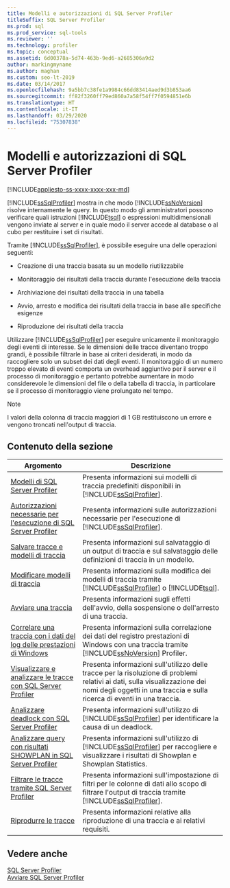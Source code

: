 ```yaml
---
title: Modelli e autorizzazioni di SQL Server Profiler
titleSuffix: SQL Server Profiler
ms.prod: sql
ms.prod_service: sql-tools
ms.reviewer: ''
ms.technology: profiler
ms.topic: conceptual
ms.assetid: 6d00378a-5d74-463b-9ed6-a2685306a9d2
author: markingmyname
ms.author: maghan
ms.custom: seo-lt-2019
ms.date: 03/14/2017
ms.openlocfilehash: 9a5bb7c38fe1a9984c66dd83414aed9d3b853aa6
ms.sourcegitcommit: ff82f3260ff79ed860a7a58f54ff7f0594851e6b
ms.translationtype: HT
ms.contentlocale: it-IT
ms.lasthandoff: 03/29/2020
ms.locfileid: "75307838"
---
```

# <a name="sql-server-profiler-templates-and-permissions"></a>Modelli e autorizzazioni di SQL Server Profiler

[!INCLUDE[appliesto-ss-xxxx-xxxx-xxx-md](../../includes/appliesto-ss-xxxx-xxxx-xxx-md.md)]

[!INCLUDE[ssSqlProfiler](../../includes/sssqlprofiler-md.md)] mostra in che modo [!INCLUDE[ssNoVersion](../../includes/ssnoversion-md.md)] risolve internamente le query. In questo modo gli amministratori possono verificare quali istruzioni [!INCLUDE[tsql](../../includes/tsql-md.md)] o espressioni multidimensionali vengono inviate al server e in quale modo il server accede al database o al cubo per restituire i set di risultati.  
  
 Tramite [!INCLUDE[ssSqlProfiler](../../includes/sssqlprofiler-md.md)], è possibile eseguire una delle operazioni seguenti:  
  
-   Creazione di una traccia basata su un modello riutilizzabile  
  
-   Monitoraggio dei risultati della traccia durante l'esecuzione della traccia  
  
-   Archiviazione dei risultati della traccia in una tabella  
  
-   Avvio, arresto e modifica dei risultati della traccia in base alle specifiche esigenze  
  
-   Riproduzione dei risultati della traccia  
  
 Utilizzare [!INCLUDE[ssSqlProfiler](../../includes/sssqlprofiler-md.md)] per eseguire unicamente il monitoraggio degli eventi di interesse. Se le dimensioni delle tracce diventano troppo grandi, è possibile filtrarle in base ai criteri desiderati, in modo da raccogliere solo un subset dei dati degli eventi. Il monitoraggio di un numero troppo elevato di eventi comporta un overhead aggiuntivo per il server e il processo di monitoraggio e pertanto potrebbe aumentare in modo considerevole le dimensioni del file o della tabella di traccia, in particolare se il processo di monitoraggio viene prolungato nel tempo.  
  
> [!NOTE]  
>  I valori della colonna di traccia maggiori di 1 GB restituiscono un errore e vengono troncati nell'output di traccia.  
  
## <a name="in-this-section"></a>Contenuto della sezione  
  
|Argomento|Descrizione|  
|-----------|-----------------|  
|[Modelli di SQL Server Profiler](../../tools/sql-server-profiler/sql-server-profiler-templates.md)|Presenta informazioni sui modelli di traccia predefiniti disponibili in [!INCLUDE[ssSqlProfiler](../../includes/sssqlprofiler-md.md)].|  
|[Autorizzazioni necessarie per l'esecuzione di SQL Server Profiler](../../tools/sql-server-profiler/permissions-required-to-run-sql-server-profiler.md)|Presenta informazioni sulle autorizzazioni necessarie per l'esecuzione di [!INCLUDE[ssSqlProfiler](../../includes/sssqlprofiler-md.md)].|  
|[Salvare tracce e modelli di traccia](../../tools/sql-server-profiler/save-traces-and-trace-templates.md)|Presenta informazioni sul salvataggio di un output di traccia e sul salvataggio delle definizioni di traccia in un modello.|  
|[Modificare modelli di traccia](../../tools/sql-server-profiler/modify-trace-templates.md)|Presenta informazioni sulla modifica dei modelli di traccia tramite [!INCLUDE[ssSqlProfiler](../../includes/sssqlprofiler-md.md)] o [!INCLUDE[tsql](../../includes/tsql-md.md)].|  
|[Avviare una traccia](../../tools/sql-server-profiler/start-a-trace.md)|Presenta informazioni sugli effetti dell'avvio, della sospensione o dell'arresto di una traccia.|  
|[Correlare una traccia con i dati del log delle prestazioni di Windows](../../tools/sql-server-profiler/correlate-a-trace-with-windows-performance-log-data.md)|Presenta informazioni sulla correlazione dei dati del registro prestazioni di Windows con una traccia tramite [!INCLUDE[ssNoVersion](../../includes/ssnoversion-md.md)] Profiler.|  
|[Visualizzare e analizzare le tracce con SQL Server Profiler](../../tools/sql-server-profiler/view-and-analyze-traces-with-sql-server-profiler.md)|Presenta informazioni sull'utilizzo delle tracce per la risoluzione di problemi relativi ai dati, sulla visualizzazione dei nomi degli oggetti in una traccia e sulla ricerca di eventi in una traccia.|  
|[Analizzare deadlock con SQL Server Profiler](../../tools/sql-server-profiler/analyze-deadlocks-with-sql-server-profiler.md)|Presenta informazioni sull'utilizzo di [!INCLUDE[ssSqlProfiler](../../includes/sssqlprofiler-md.md)] per identificare la causa di un deadlock.|  
|[Analizzare query con risultati SHOWPLAN in SQL Server Profiler](../../tools/sql-server-profiler/analyze-queries-with-showplan-results-in-sql-server-profiler.md)|Presenta informazioni sull'utilizzo di [!INCLUDE[ssSqlProfiler](../../includes/sssqlprofiler-md.md)] per raccogliere e visualizzare i risultati di Showplan e Showplan Statistics.|  
|[Filtrare le tracce tramite SQL Server Profiler](../../tools/sql-server-profiler/filter-traces-with-sql-server-profiler.md)|Presenta informazioni sull'impostazione di filtri per le colonne di dati allo scopo di filtrare l'output di traccia tramite [!INCLUDE[ssSqlProfiler](../../includes/sssqlprofiler-md.md)].|  
|[Riprodurre le tracce](../../tools/sql-server-profiler/replay-traces.md)|Presenta informazioni relative alla riproduzione di una traccia e ai relativi requisiti.|  
  
## <a name="see-also"></a>Vedere anche  
 [SQL Server Profiler](../../tools/sql-server-profiler/sql-server-profiler.md)   
 [Avviare SQL Server Profiler](../../tools/sql-server-profiler/start-sql-server-profiler.md)  
  
  
